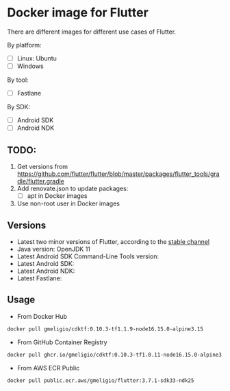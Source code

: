 # Docker image for Flutter

There are different images for different use cases of Flutter.

By platform:
- [ ] Linux: Ubuntu
- [ ] Windows

By tool:
- [ ] Fastlane

By SDK:
- [ ] Android SDK
- [ ] Android NDK

## TODO:

1. Get versions from https://github.com/flutter/flutter/blob/master/packages/flutter_tools/gradle/flutter.gradle
1. Add renovate.json to update packages:
    - [ ] apt in Docker images
1. Use non-root user in Docker images

## Versions

- Latest two minor versions of Flutter, according to the [stable channel](https://flutter.dev/docs/development/tools/sdk/releases)
- Java version: OpenJDK 11
- Latest Android SDK Command-Line Tools version:
- Latest Android SDK:
- Latest Android NDK:
- Latest Fastlane: 

## Usage

- From Docker Hub

```bash
docker pull gmeligio/cdktf:0.10.3-tf1.1.9-node16.15.0-alpine3.15
```

- From GitHub Container Registry

```bash
docker pull ghcr.io/gmeligio/cdktf:0.10.3-tf1.0.11-node16.15.0-alpine3.15
```

- From AWS ECR Public

```bash
docker pull public.ecr.aws/gmeligio/flutter:3.7.1-sdk33-ndk25
```
